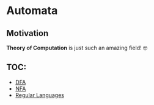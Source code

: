 # Automata

## Motivation

__Theory of Computation__ is just such an amazing field! 🤓

## TOC:
* [DFA](dfa.ipynb)
* [NFA](nfa.ipynb)
* [Regular Languages](regular.ipynb)

